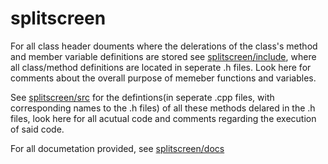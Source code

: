 # splitscreen

For all class header douments where the delerations of the class's method and member variable definitions are stored see [splitscreen/include](splitscreen/include), where all class/method definitions are located in seperate .h files. Look here for comments about the overall purpose of memeber functions and variables.

See [splitscreen/src](splitscreen/src) for the defintions(in seperate .cpp files, with corresponding names to the .h files) of all these methods delared in the .h files, look here for all acutual code and comments regarding the execution of said code.

For all documetation provided, see [splitscreen/docs](splitscreen/docs)
